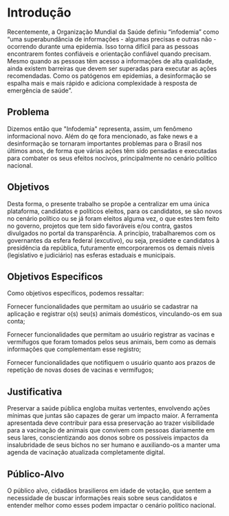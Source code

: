 # Introdução

Recentemente, a Organização Mundial da Saúde definiu “infodemia” como “uma superabundância de informações - algumas precisas e outras não - ocorrendo durante uma epidemia. Isso torna difícil para as pessoas encontrarem fontes confiáveis ​​e orientação confiável quando precisam. Mesmo quando as pessoas têm acesso a informações de alta qualidade, ainda existem barreiras que devem ser superadas para executar as ações recomendadas. Como os patógenos em epidemias, a desinformação se espalha mais e mais rápido e adiciona complexidade à resposta de emergência de saúde”. 

## Problema

Dizemos então que "Infodemia" representa, assim, um fenômeno informacional novo. Além do qe fora mencionado, as fake news e a desinformação se tornaram importantes problemas para o Brasil nos últimos anos, de forma que várias ações têm sido pensadas e executadas para combater os seus efeitos nocivos, principalmente no cenário político nacional. 
 
## Objetivos

Desta forma, o presente trabalho se propõe a centralizar em uma única plataforma, candidatos e políticos eleitos, para os candidatos, se são novos no cenário político ou se já foram eleitos alguma vez, o que estes tem feito no governo, projetos que tem sido favoráveis e/ou contra, gastos divulgados no portal da transparência. A princípio, trabalharemos com os governantes da esfera federal (excutivo), ou seja, presidete e candidatos à presidência da república, futuramente emcorporaremos os demais níveis (legislativo e judiciário) nas esferas estaduais e municipais.

## Objetivos Especificos
Como objetivos específicos, podemos ressaltar: 

Fornecer funcionalidades que permitam ao usuário se cadastrar na aplicação e registrar o(s) seu(s) animais domésticos, vinculando-os em sua conta; 

Fornecer funcionalidades que permitam ao usuário registrar as vacinas e vermífugos que foram tomados pelos seus animais, bem como as demais informações que complementam esse registro; 

Fornecer funcionalidades que notifiquem o usuário quanto aos prazos de repetição de novas doses de vacinas e vermífugos; 

## Justificativa

Preservar a saúde pública engloba muitas vertentes, envolvendo ações mínimas que juntas são capazes de gerar um impacto maior. A ferramenta apresentada deve contribuir para essa preservação ao trazer visibilidade para a vacinação de animais que convivem com pessoas diariamente em seus lares, conscientizando aos donos sobre os possíveis impactos da insalubridade de seus bichos no ser humano e auxiliando-os a manter uma agenda de vacinação atualizada completamente digital. 

## Público-Alvo

O público alvo, cidadãos brasilieros em idade de votação, que sentem a necessidade de buscar informações reais sobre seus candidatos e entender melhor como esses podem impactar o cenário político nacional.
 

